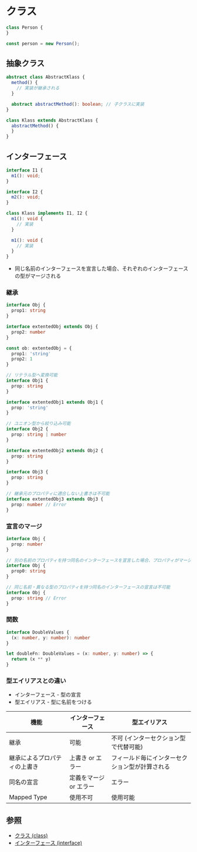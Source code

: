 # クラス

```ts
class Person {
}

const person = new Person();
```

## 抽象クラス

```ts
abstract class AbstractKlass {
  method() {
    // 実装が継承される
  }

  abstract abstractMethod(): boolean; // 子クラスに実装
}

class Klass extends AbstractKlass {
  abstractMethod() {
  }
}
```

## インターフェース

```ts
interface I1 {
  m1(): void;
}

interface I2 {
  m2(): void;
}

class Klass implements I1, I2 {
  m1(): void {
    // 実装
  }

  m1(): void {
    // 実装
  }
}
```

- 同じ名前のインターフェースを宣言した場合、それぞれのインターフェースの型がマージされる

### 継承

```ts
interface Obj {
  prop1: string
}

interface extentedObj extends Obj {
  prop2: number
}

const ob: extentedObj = {
  prop1: 'string'
  prop2: 1
}
```

```ts
// リテラル型へ変換可能
interface Obj1 {
  prop: string
}

interface extentedObj1 extends Obj1 {
  prop: 'string'
}

// ユニオン型から絞り込み可能
interface Obj2 {
  prop: string | number
}

interface extentedObj2 extends Obj2 {
  prop: string
}

interface Obj3 {
  prop: string
}

// 継承元のプロパティに適合しない上書きは不可能
interface extentedObj3 extends Obj3 {
  prop: number // Error
}
```

### 宣言のマージ

```ts
interface Obj {
  prop: number
}

// 別の名前のプロパティを持つ同名のインターフェースを宣言した場合、プロパティがマージされる
interface Obj {
  prop0: string
}

// 同じ名前・異なる型のプロパティを持つ同名のインターフェースの宣言は不可能
interface Obj {
  prop: string // Error
}
```

### 関数

```ts
interface DoubleValues {
  (x: number, y: number): number
}

let doubleFn: DoubleValues = (x: number, y: number) => {
  return (x ** y)
}
```

### 型エイリアスとの違い
- インターフェース -  型の宣言
- 型エイリアス -  型に名前をつける

| 機能                         | インターフェース       | 型エイリアス                                   |
| -                            | -                      | -                                              |
| 継承                         | 可能                   | 不可 (インターセクション型で代替可能)          |
| 継承によるプロパティの上書き | 上書き or エラー       | フィールド毎にインターセクション型が計算される |
| 同名の宣言                   | 定義をマージ or エラー | エラー                                         |
| Mapped Type                  | 使用不可               | 使用可能                                       |


## 参照
- [クラス (class)](https://typescriptbook.jp/reference/object-oriented/class)
- [インターフェース (interface)](https://typescriptbook.jp/reference/object-oriented/interface)
